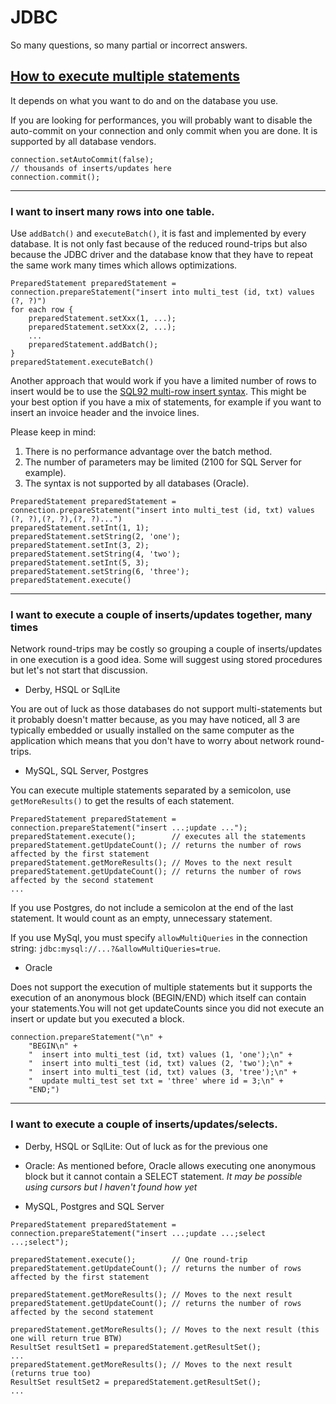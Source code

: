 # JDBC
So many questions, so many partial or incorrect answers.

<a name="multi"></a>
##  [How to execute multiple statements](https://www.google.com/search?q=jdbc+multiple+statements+site%3Astackoverflow.com)

It depends on what you want to do and on the database you use.

If you are looking for performances, you will probably want to disable the auto-commit on your connection and only commit when you are done.
It is supported by all database vendors.

 
```
connection.setAutoCommit(false);
// thousands of inserts/updates here
connection.commit();
``` 

---
<a name="batch"></a>
### I want to insert many rows into one table.
Use ```addBatch()``` and ```executeBatch()```, it is fast and implemented by every database.
It is not only fast because of the reduced round-trips but also because the JDBC driver and the database know that they have to repeat the same 
work many times which allows optimizations. 
```
PreparedStatement preparedStatement = connection.prepareStatement("insert into multi_test (id, txt) values (?, ?)")
for each row {
    preparedStatement.setXxx(1, ...);
    preparedStatement.setXxx(2, ...);
    ...
    preparedStatement.addBatch();
}
preparedStatement.executeBatch()
```

<a name="multirow"></a>
Another approach that would work if you have a limited number of rows to insert would be to use 
the [SQL92 multi-row insert syntax](https://en.wikipedia.org/wiki/Insert_(SQL)#Multirow_inserts).
This might be your best option if you have a mix of statements, for example if you want to insert an invoice header and the invoice lines.

Please keep in mind:
1. There is no performance advantage over the batch method.
1. The number of parameters may be limited (2100 for SQL Server for example).
1. The syntax is not supported by all databases (Oracle).



```
PreparedStatement preparedStatement = connection.prepareStatement("insert into multi_test (id, txt) values (?, ?),(?, ?),(?, ?)...")
preparedStatement.setInt(1, 1);
preparedStatement.setString(2, 'one');
preparedStatement.setInt(3, 2);
preparedStatement.setString(4, 'two');
preparedStatement.setInt(5, 3);
preparedStatement.setString(6, 'three');
preparedStatement.execute()
```

---

### I want to execute a couple of inserts/updates together, many times
Network round-trips may be costly so grouping a couple of inserts/updates in one execution is a good idea.
Some will suggest using stored procedures but let's not start that discussion.

* Derby, HSQL or SqlLite

You are out of luck as those databases do not support multi-statements but it probably doesn't matter because,
as you may have noticed, all 3 are typically embedded or usually installed on the same computer as the application which means that you don't have
to worry about network round-trips.

* MySQL, SQL Server, Postgres

You can execute multiple statements separated by a semicolon, use ```getMoreResults()``` to get the results of each statement.
```
PreparedStatement preparedStatement = connection.prepareStatement("insert ...;update ...");
preparedStatement.execute();        // executes all the statements
preparedStatement.getUpdateCount(); // returns the number of rows affected by the first statement
preparedStatement.getMoreResults(); // Moves to the next result
preparedStatement.getUpdateCount(); // returns the number of rows affected by the second statement
...
```

If you use Postgres, do not include a semicolon at the end of the last statement. It would count as an empty, unnecessary statement.

If you use MySql, you must specify ```allowMultiQueries``` in the connection string: ```jdbc:mysql://...?&allowMultiQueries=true```.


* Oracle

Does not support the execution of multiple statements but it supports the execution of an anonymous block (BEGIN/END) which itself can 
contain your statements.You will not get updateCounts since you did not execute an insert or update but you executed a block.

```
connection.prepareStatement("\n" +
    "BEGIN\n" +
    "  insert into multi_test (id, txt) values (1, 'one');\n" +
    "  insert into multi_test (id, txt) values (2, 'two');\n" +
    "  insert into multi_test (id, txt) values (3, 'tree');\n" +
    "  update multi_test set txt = 'three' where id = 3;\n" +
    "END;")
```

---
### I want to execute a couple of inserts/updates/selects.
* Derby, HSQL or SqlLite: 
Out of luck as for the previous one

* Oracle: As mentioned before, Oracle allows executing one anonymous block but it cannot contain a SELECT statement. *It may be possible using cursors but I haven't found how yet* 

* MySQL, Postgres and SQL Server
 ```
PreparedStatement preparedStatement = connection.prepareStatement("insert ...;update ...;select ...;select");

preparedStatement.execute();        // One round-trip
preparedStatement.getUpdateCount(); // returns the number of rows affected by the first statement

preparedStatement.getMoreResults(); // Moves to the next result
preparedStatement.getUpdateCount(); // returns the number of rows affected by the second statement

preparedStatement.getMoreResults(); // Moves to the next result (this one will return true BTW)
ResultSet resultSet1 = preparedStatement.getResultSet();
... 
preparedStatement.getMoreResults(); // Moves to the next result (returns true too)
ResultSet resultSet2 = preparedStatement.getResultSet();
... 
```